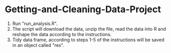# Getting-and-Cleaning-Data-Project
1. Run "run_analysis.R".
2. The script will download the data, unzip the file, read the data into R and reshape the data according to the instructions.
3. Tidy data frame, according to steps 1-5 of the instructions will be saved in an object called "res".
